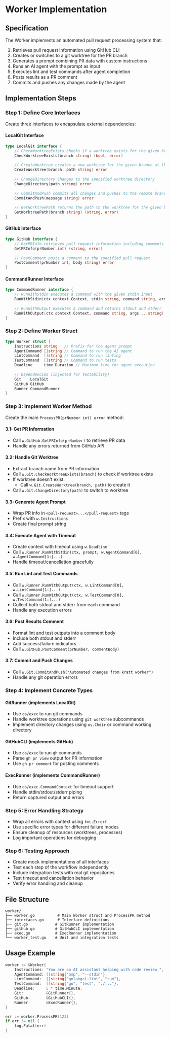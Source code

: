 # Worker Implementation

## Specification

The Worker implements an automated pull request processing system that:

1. Retrieves pull request information using GitHub CLI
2. Creates or switches to a git worktree for the PR branch
3. Generates a prompt combining PR data with custom instructions
4. Runs an AI agent with the prompt as input
5. Executes lint and test commands after agent completion
6. Posts results as a PR comment
7. Commits and pushes any changes made by the agent

## Implementation Steps

### Step 1: Define Core Interfaces

Create three interfaces to encapsulate external dependencies:

#### LocalGit Interface
```go
type LocalGit interface {
    // CheckWorktreeExists checks if a worktree exists for the given branch
    CheckWorktreeExists(branch string) (bool, error)
    
    // CreateWorktree creates a new worktree for the given branch at the specified path
    CreateWorktree(branch, path string) error
    
    // ChangeDirectory changes to the specified worktree directory
    ChangeDirectory(path string) error
    
    // CommitAndPush commits all changes and pushes to the remote branch
    CommitAndPush(message string) error
    
    // GetWorktreePath returns the path to the worktree for the given branch
    GetWorktreePath(branch string) (string, error)
}
```

#### GitHub Interface
```go
type GitHub interface {
    // GetPRInfo retrieves pull request information including comments
    GetPRInfo(prNumber int) (string, error)
    
    // PostComment posts a comment to the specified pull request
    PostComment(prNumber int, body string) error
}
```

#### CommandRunner Interface
```go
type CommandRunner interface {
    // RunWithStdin executes a command with the given stdin input
    RunWithStdin(ctx context.Context, stdin string, command string, args ...string) error
    
    // RunWithOutput executes a command and returns stdout and stderr
    RunWithOutput(ctx context.Context, command string, args ...string) (stdout, stderr string, err error)
}
```

### Step 2: Define Worker Struct

```go
type Worker struct {
    Instructions string   // Prefix for the agent prompt
    AgentCommand []string // Command to run the AI agent
    LintCommand  []string // Command to run linting
    TestCommand  []string // Command to run tests
    Deadline     time.Duration // Maximum time for agent execution
    
    // Dependencies (injected for testability)
    Git    LocalGit
    GitHub GitHub  
    Runner CommandRunner
}
```

### Step 3: Implement Worker Method

Create the main `ProcessPR(prNumber int) error` method:

#### 3.1: Get PR Information
- Call `w.GitHub.GetPRInfo(prNumber)` to retrieve PR data
- Handle any errors returned from GitHub API

#### 3.2: Handle Git Worktree
- Extract branch name from PR information
- Call `w.Git.CheckWorktreeExists(branch)` to check if worktree exists
- If worktree doesn't exist:
  - Call `w.Git.CreateWorktree(branch, path)` to create it
- Call `w.Git.ChangeDirectory(path)` to switch to worktree

#### 3.3: Generate Agent Prompt
- Wrap PR info in `<pull-request>...</pull-request>` tags
- Prefix with `w.Instructions`
- Create final prompt string

#### 3.4: Execute Agent with Timeout
- Create context with timeout using `w.Deadline`
- Call `w.Runner.RunWithStdin(ctx, prompt, w.AgentCommand[0], w.AgentCommand[1:]...)`
- Handle timeout/cancellation gracefully

#### 3.5: Run Lint and Test Commands
- Call `w.Runner.RunWithOutput(ctx, w.LintCommand[0], w.LintCommand[1:]...)` 
- Call `w.Runner.RunWithOutput(ctx, w.TestCommand[0], w.TestCommand[1:]...)`
- Collect both stdout and stderr from each command
- Handle any execution errors

#### 3.6: Post Results Comment
- Format lint and test outputs into a comment body
- Include both stdout and stderr
- Add success/failure indicators
- Call `w.GitHub.PostComment(prNumber, commentBody)`

#### 3.7: Commit and Push Changes
- Call `w.Git.CommitAndPush("Automated changes from kratt worker")`
- Handle any git operation errors

### Step 4: Implement Concrete Types

#### GitRunner (implements LocalGit)
- Use `os/exec` to run git commands
- Handle worktree operations using `git worktree` subcommands
- Implement directory changes using `os.Chdir` or command working directory

#### GitHubCLI (implements GitHub)  
- Use `os/exec` to run `gh` commands
- Parse `gh pr view` output for PR information
- Use `gh pr comment` for posting comments

#### ExecRunner (implements CommandRunner)
- Use `os/exec.CommandContext` for timeout support
- Handle stdin/stdout/stderr piping
- Return captured output and errors

### Step 5: Error Handling Strategy

- Wrap all errors with context using `fmt.Errorf`
- Use specific error types for different failure modes
- Ensure cleanup of resources (worktrees, processes)
- Log important operations for debugging

### Step 6: Testing Approach

- Create mock implementations of all interfaces
- Test each step of the workflow independently
- Include integration tests with real git repositories
- Test timeout and cancellation behavior
- Verify error handling and cleanup

## File Structure

```
worker/
├── worker.go          # Main Worker struct and ProcessPR method
├── interfaces.go      # Interface definitions
├── git.go            # GitRunner implementation
├── github.go         # GitHubCLI implementation  
├── exec.go           # ExecRunner implementation
└── worker_test.go    # Unit and integration tests
```

## Usage Example

```go
worker := &Worker{
    Instructions: "You are an AI assistant helping with code review.",
    AgentCommand: []string{"amp", "--stdin"},
    LintCommand:  []string{"golangci-lint", "run"},
    TestCommand:  []string{"go", "test", "./..."},
    Deadline:     5 * time.Minute,
    Git:          &GitRunner{},
    GitHub:       &GitHubCLI{},
    Runner:       &ExecRunner{},
}

err := worker.ProcessPR(123)
if err != nil {
    log.Fatal(err)
}
```
